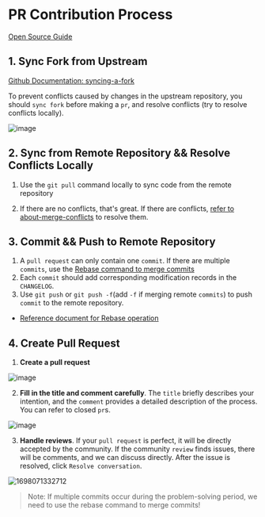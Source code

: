 # PR Contribution Process
[Open Source Guide](https://docs.github.com/zh/pull-requests)

## 1. Sync Fork from Upstream

[Github Documentation: syncing-a-fork](https://docs.github.com/zh/pull-requests/collaborating-with-pull-requests/working-with-forks/syncing-a-fork)

To prevent conflicts caused by changes in the upstream repository, you should `sync fork` before making a `pr`, and resolve conflicts (try to resolve conflicts locally).

![image](https://github.com/smart-doc-group/smart-doc-group.github.io/assets/50514081/3541425d-19fe-4ab6-8a2a-d23057142ea9)

## 2. Sync from Remote Repository && Resolve Conflicts Locally
1. Use the `git pull` command locally to sync code from the remote repository

2. If there are no conflicts, that's great. If there are conflicts, [refer to about-merge-conflicts](https://docs.github.com/zh/pull-requests/collaborating-with-pull-requests/addressing-merge-conflicts/about-merge-conflicts) to resolve them.

## 3. Commit && Push to Remote Repository

1. A `pull request` can only contain one `commit`. If there are multiple `commits`, use the [Rebase command to merge commits](zh-cn/community/rebase-option.md)
2. Each `commit` should add corresponding modification records in the `CHANGELOG`.
3. Use `git push` or `git push -f`(add `-f` if merging remote `commits`) to push `commit` to the remote repository.

- [Reference document for Rebase operation](community/rebase-option.md)

## 4. Create Pull Request

1. **Create a pull request**

![image](https://github.com/smart-doc-group/smart-doc-group.github.io/assets/50514081/0be96dfd-6a78-495b-8618-49994f417f93)

2. **Fill in the title and comment carefully**. The `title` briefly describes your intention, and the `comment` provides a detailed description of the process. You can refer to closed `pr`s.

![image](../../_images/pr.png)

3. **Handle reviews**. If your `pull request` is perfect, it will be directly accepted by the community. If the community `review` finds issues, there will be comments, and we can discuss directly. After the issue is resolved, click `Resolve conversation`.

![1698071332712](https://github.com/smart-doc-group/smart-doc-group.github.io/assets/50514081/9625c152-0eeb-4dd9-91d0-1f38a053bc1a)

> Note: If multiple commits occur during the problem-solving period, we need to use the rebase command to merge commits!